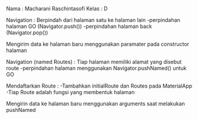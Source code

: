 Nama : Macharani Raschintasofi
Kelas : D

Navigation : Berpindah dari halaman satu ke halaman lain
-perpindahan halaman GO (Navigator.push())
-perpindahan halaman back (Navigator.pop())

Mengirim data ke halaman baru menggunakan paramater pada constructor halaman

Navigation (named Routes) :
Tiap halaman memiliki alamat yang disebut route
-perpindahan halaman menggunakan Navigator.pushNamed() untuk GO

Mendaftarkan Route :
-Tambahkan initialRoute dan Routes pada MaterialApp
-Tiap Route adalah fungsi yang membentuk halaman

Mengirin data ke halaman baru menggunakan arguments saat melakukan pushNamed
